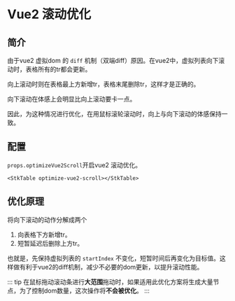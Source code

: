 # Vue2 滚动优化

## 简介
由于vue2 虚拟dom 的 `diff` 机制（双端diff）原因。在vue2中，虚拟列表向下滚动时，表格所有的tr都会更新。

向上滚动时则在表格最上方新增tr，表格末尾删除tr，这样才是正确的。

向下滚动在体感上会明显比向上滚动要卡一点。

因此，为这种情况进行优化，在用鼠标滚轮滚动时，向上与向下滚动的体感保持一致。

## 配置
`props.optimizeVue2Scroll`开启vue2 滚动优化。
```vue
<StkTable optimize-vue2-scroll></StkTable>
```
## 优化原理
将向下滚动的动作分解成两个
1. 向表格下方新增tr。
2. 短暂延迟后删除上方tr。

也就是，先保持虚拟列表的 `startIndex` 不变化，短暂时间后再变化为目标值。这样做有利于vue2的diff机制，减少不必要的dom更新，以提升滚动性能。

::: tip
在鼠标拖动滚动条进行**大范围**拖动时，如果适用此优化方案将生成大量节点，为了控制dom数量，这次操作将**不会被优化**。
:::